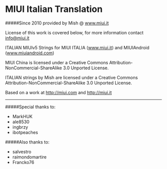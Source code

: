 # MIUI Italian Translation

#####Since 2010 provided by Mish @ www.miui.it

License of this work is covered below, for more information contact info@miui.it

ITALIAN MIUIv5 Strings for MIUI ITALIA (www.miui.it) and MIUIAndroid (www.miuiandroid.com)

MIUI China is licensed under a Creative Commons Attribution-NonCommercial-ShareAlike 3.0 Unported License.

ITALIAN strings by Mish are licensed under a Creative Commons Attribution-NonCommercial-ShareAlike 3.0 Unported License.

Based on a work at http://miui.com and http://miui.it
_________________


#####Special thanks to:
- MarkHUK
- ale8530
- ingbrzy
- ibotpeaches

#####Also thanks to:

- salvestro
- raimondomartire
- Francko76
